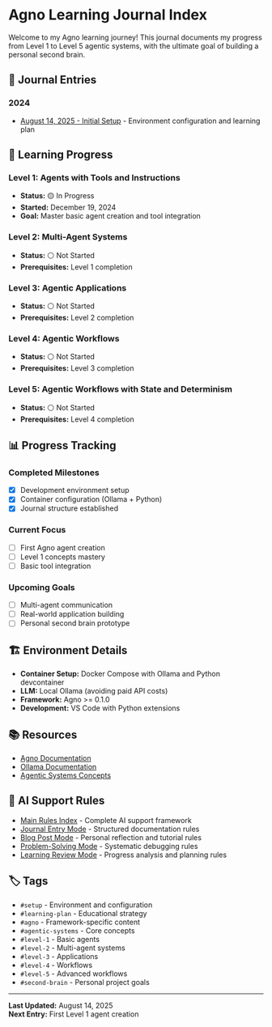 # Agno Learning Journal Index

Welcome to my Agno learning journey! This journal documents my progress from Level 1 to Level 5 agentic systems, with the ultimate goal of building a personal second brain.

## 📅 Journal Entries

### 2024

- [August 14, 2025 - Initial Setup](2025-08-14-initial-setup.md) - Environment configuration and learning plan

## 🎯 Learning Progress

### Level 1: Agents with Tools and Instructions

- **Status:** 🟡 In Progress
- **Started:** December 19, 2024
- **Goal:** Master basic agent creation and tool integration

### Level 2: Multi-Agent Systems

- **Status:** ⚪ Not Started
- **Prerequisites:** Level 1 completion

### Level 3: Agentic Applications

- **Status:** ⚪ Not Started
- **Prerequisites:** Level 2 completion

### Level 4: Agentic Workflows

- **Status:** ⚪ Not Started
- **Prerequisites:** Level 3 completion

### Level 5: Agentic Workflows with State and Determinism

- **Status:** ⚪ Not Started
- **Prerequisites:** Level 4 completion

## 📊 Progress Tracking

### Completed Milestones

- [x] Development environment setup
- [x] Container configuration (Ollama + Python)
- [x] Journal structure established

### Current Focus

- [ ] First Agno agent creation
- [ ] Level 1 concepts mastery
- [ ] Basic tool integration

### Upcoming Goals

- [ ] Multi-agent communication
- [ ] Real-world application building
- [ ] Personal second brain prototype

## 🏗️ Environment Details

- **Container Setup:** Docker Compose with Ollama and Python devcontainer
- **LLM:** Local Ollama (avoiding paid API costs)
- **Framework:** Agno >= 0.1.0
- **Development:** VS Code with Python extensions

## 📚 Resources

- [Agno Documentation](https://docs.agno.com/introduction)
- [Ollama Documentation](https://ollama.ai/docs)
- [Agentic Systems Concepts](https://docs.agno.com/introduction/multi-agent-systems)

## 🤖 AI Support Rules

- [Main Rules Index](ai-rules/general.md) - Complete AI support framework
- [Journal Entry Mode](ai-rules/journal-entry-mode.md) - Structured documentation rules
- [Blog Post Mode](ai-rules/blog-post-mode.md) - Personal reflection and tutorial rules
- [Problem-Solving Mode](ai-rules/problem-solving-mode.md) - Systematic debugging rules
- [Learning Review Mode](ai-rules/learning-review-mode.md) - Progress analysis and planning rules

## 🏷️ Tags

- `#setup` - Environment and configuration
- `#learning-plan` - Educational strategy
- `#agno` - Framework-specific content
- `#agentic-systems` - Core concepts
- `#level-1` - Basic agents
- `#level-2` - Multi-agent systems
- `#level-3` - Applications
- `#level-4` - Workflows
- `#level-5` - Advanced workflows
- `#second-brain` - Personal project goals

---

**Last Updated:** August 14, 2025  
**Next Entry:** First Level 1 agent creation
